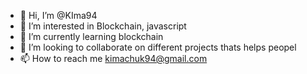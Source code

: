 - 👋 Hi, I’m @KIma94
- 👀 I’m interested in Blockchain, javascript
- 🌱 I’m currently learning blockchain
- 💞️ I’m looking to collaborate on different projects thats helps peopel 
- 📫 How to reach me kimachuk94@gmail.com

<!---
KImachuk/KImachuk is a ✨ special ✨ repository because its `README.md` (this file) appears on your GitHub profile.
You can click the Preview link to take a look at your changes.
--->
